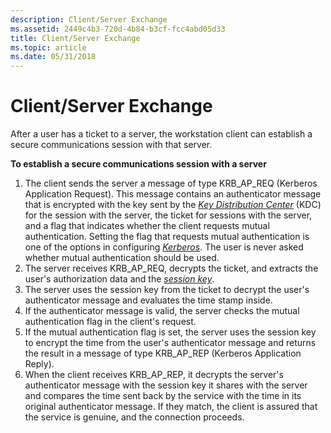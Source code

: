 ```yaml
---
description: Client/Server Exchange
ms.assetid: 2449c4b3-720d-4b84-b3cf-fcc4abd05d33
title: Client/Server Exchange
ms.topic: article
ms.date: 05/31/2018
---
```


# Client/Server Exchange

After a user has a ticket to a server, the workstation client can establish a secure communications session with that server.

**To establish a secure communications session with a server**

1.  The client sends the server a message of type KRB\_AP\_REQ (Kerberos Application Request). This message contains an authenticator message that is encrypted with the key sent by the [*Key Distribution Center*](/windows/desktop/SecGloss/k-gly) (KDC) for the session with the server, the ticket for sessions with the server, and a flag that indicates whether the client requests mutual authentication. Setting the flag that requests mutual authentication is one of the options in configuring [*Kerberos*](/windows/desktop/SecGloss/k-gly). The user is never asked whether mutual authentication should be used.
2.  The server receives KRB\_AP\_REQ, decrypts the ticket, and extracts the user's authorization data and the [*session key*](/windows/desktop/SecGloss/s-gly).
3.  The server uses the session key from the ticket to decrypt the user's authenticator message and evaluates the time stamp inside.
4.  If the authenticator message is valid, the server checks the mutual authentication flag in the client's request.
5.  If the mutual authentication flag is set, the server uses the session key to encrypt the time from the user's authenticator message and returns the result in a message of type KRB\_AP\_REP (Kerberos Application Reply).
6.  When the client receives KRB\_AP\_REP, it decrypts the server's authenticator message with the session key it shares with the server and compares the time sent back by the service with the time in its original authenticator message. If they match, the client is assured that the service is genuine, and the connection proceeds.

 

 
